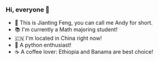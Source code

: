 ### Hi, everyone :wave:

- :milky_way: This is Jianting Feng, you can call me Andy for short. 
- :books: I'm currently a Math majoring student!
- :cn: I'm located in China right now!
- :snake: A python enthusiast!
- :coffee: A coffee lover: Ethiopia and Banama are best choice!
